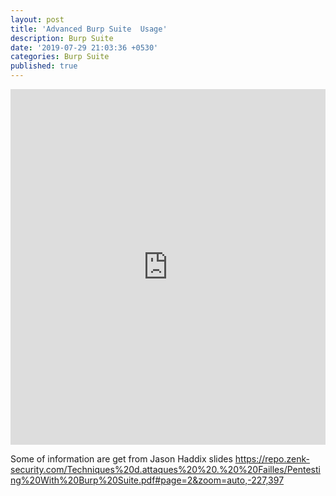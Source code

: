 ```yaml
---
layout: post
title: 'Advanced Burp Suite  Usage'
description: Burp Suite
date: '2019-07-29 21:03:36 +0530'
categories: Burp Suite
published: true
---
```


<style>
.responsive-wrap iframe{ max-width: 100%;}
</style>
<div class="responsive-wrap">
<!-- this is the embed code provided by Google -->
  <iframe src="https://docs.google.com/presentation/d/1Hf9C1ZbrmodiaoxL13MHlD9MeLcgsDgFodDHkN1Xm4s/embed?start=false&loop=false&delayms=3000" frameborder="0" width="960" height="569" allowfullscreen="true" mozallowfullscreen="true" webkitallowfullscreen="true"></iframe>
<!-- Google embed ends -->
</div>

Some of information are get from Jason Haddix slides
https://repo.zenk-security.com/Techniques%20d.attaques%20%20.%20%20Failles/Pentesting%20With%20Burp%20Suite.pdf#page=2&zoom=auto,-227,397

